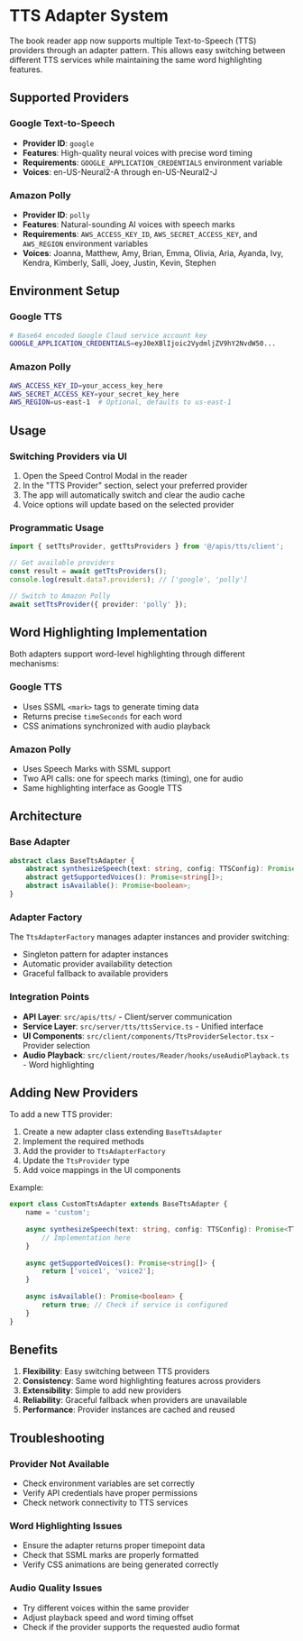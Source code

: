 # TTS Adapter System

The book reader app now supports multiple Text-to-Speech (TTS) providers through an adapter pattern. This allows easy switching between different TTS services while maintaining the same word highlighting features.

## Supported Providers

### Google Text-to-Speech
- **Provider ID**: `google`
- **Features**: High-quality neural voices with precise word timing
- **Requirements**: `GOOGLE_APPLICATION_CREDENTIALS` environment variable
- **Voices**: en-US-Neural2-A through en-US-Neural2-J

### Amazon Polly
- **Provider ID**: `polly`
- **Features**: Natural-sounding AI voices with speech marks
- **Requirements**: `AWS_ACCESS_KEY_ID`, `AWS_SECRET_ACCESS_KEY`, and `AWS_REGION` environment variables
- **Voices**: Joanna, Matthew, Amy, Brian, Emma, Olivia, Aria, Ayanda, Ivy, Kendra, Kimberly, Salli, Joey, Justin, Kevin, Stephen

## Environment Setup

### Google TTS
```bash
# Base64 encoded Google Cloud service account key
GOOGLE_APPLICATION_CREDENTIALS=eyJ0eXBlIjoic2VydmljZV9hY2NvdW50...
```

### Amazon Polly
```bash
AWS_ACCESS_KEY_ID=your_access_key_here
AWS_SECRET_ACCESS_KEY=your_secret_key_here
AWS_REGION=us-east-1  # Optional, defaults to us-east-1
```

## Usage

### Switching Providers via UI
1. Open the Speed Control Modal in the reader
2. In the "TTS Provider" section, select your preferred provider
3. The app will automatically switch and clear the audio cache
4. Voice options will update based on the selected provider

### Programmatic Usage
```typescript
import { setTtsProvider, getTtsProviders } from '@/apis/tts/client';

// Get available providers
const result = await getTtsProviders();
console.log(result.data?.providers); // ['google', 'polly']

// Switch to Amazon Polly
await setTtsProvider({ provider: 'polly' });
```

## Word Highlighting Implementation

Both adapters support word-level highlighting through different mechanisms:

### Google TTS
- Uses SSML `<mark>` tags to generate timing data
- Returns precise `timeSeconds` for each word
- CSS animations synchronized with audio playback

### Amazon Polly
- Uses Speech Marks with SSML support
- Two API calls: one for speech marks (timing), one for audio
- Same highlighting interface as Google TTS

## Architecture

### Base Adapter
```typescript
abstract class BaseTtsAdapter {
    abstract synthesizeSpeech(text: string, config: TTSConfig): Promise<TTSResult | null>;
    abstract getSupportedVoices(): Promise<string[]>;
    abstract isAvailable(): Promise<boolean>;
}
```

### Adapter Factory
The `TtsAdapterFactory` manages adapter instances and provider switching:
- Singleton pattern for adapter instances
- Automatic provider availability detection
- Graceful fallback to available providers

### Integration Points
- **API Layer**: `src/apis/tts/` - Client/server communication
- **Service Layer**: `src/server/tts/ttsService.ts` - Unified interface
- **UI Components**: `src/client/components/TtsProviderSelector.tsx` - Provider selection
- **Audio Playback**: `src/client/routes/Reader/hooks/useAudioPlayback.ts` - Word highlighting

## Adding New Providers

To add a new TTS provider:

1. Create a new adapter class extending `BaseTtsAdapter`
2. Implement the required methods
3. Add the provider to `TtsAdapterFactory`
4. Update the `TtsProvider` type
5. Add voice mappings in the UI components

Example:
```typescript
export class CustomTtsAdapter extends BaseTtsAdapter {
    name = 'custom';
    
    async synthesizeSpeech(text: string, config: TTSConfig): Promise<TTSResult | null> {
        // Implementation here
    }
    
    async getSupportedVoices(): Promise<string[]> {
        return ['voice1', 'voice2'];
    }
    
    async isAvailable(): Promise<boolean> {
        return true; // Check if service is configured
    }
}
```

## Benefits

1. **Flexibility**: Easy switching between TTS providers
2. **Consistency**: Same word highlighting features across providers
3. **Extensibility**: Simple to add new providers
4. **Reliability**: Graceful fallback when providers are unavailable
5. **Performance**: Provider instances are cached and reused

## Troubleshooting

### Provider Not Available
- Check environment variables are set correctly
- Verify API credentials have proper permissions
- Check network connectivity to TTS services

### Word Highlighting Issues
- Ensure the adapter returns proper timepoint data
- Check that SSML marks are properly formatted
- Verify CSS animations are being generated correctly

### Audio Quality Issues
- Try different voices within the same provider
- Adjust playback speed and word timing offset
- Check if the provider supports the requested audio format 